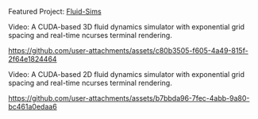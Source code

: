 Featured Project: [Fluid-Sims](https://github.com/seanwevans/fluid-sims/)

Video: A CUDA-based 3D fluid dynamics simulator with exponential grid spacing and real-time ncurses terminal rendering.

https://github.com/user-attachments/assets/c80b3505-f605-4a49-815f-2f64e1824464

Video: A CUDA-based 2D fluid dynamics simulator with exponential grid spacing and real-time ncurses terminal rendering.

https://github.com/user-attachments/assets/b7bbda96-7fec-4abb-9a80-bc461a0edaa6
